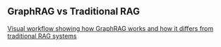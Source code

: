 
## GraphRAG vs Traditional RAG

[Visual workflow showing how GraphRAG works and how it differs from traditional RAG systems](https://claude.ai/public/artifacts/8373178a-1872-4780-a2e4-8020144525b7?fullscreen=true)

